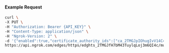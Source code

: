 <!-- Code generated for API Clients. DO NOT EDIT. -->

#### Example Request

```bash
curl \
-X PUT \
-H "Authorization: Bearer {API_KEY}" \
-H "Content-Type: application/json" \
-H "Ngrok-Version: 2" \
-d '{"enabled":true,"certificate_authority_ids":["ca_2TMGJpIOhugIvV14C492ZsxdBxR"]}' \
https://api.ngrok.com/edges/https/edghts_2TMGJfH7bM43TuylqLoj3m6QI4c/mutual_tls
```
